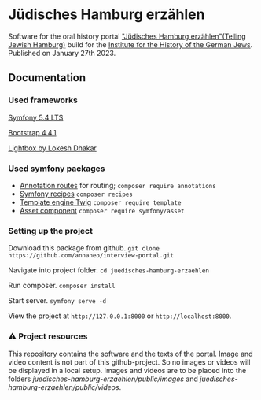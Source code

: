 # Jüdisches Hamburg erzählen

Software for the oral history portal ["Jüdisches Hamburg erzählen"(Telling Jewish Hamburg)](https://juedisches-hamburg-erzaehlen.de) build for the [Institute for the History of the German Jews](https://www.igdj-hh.de).
Published on January 27th 2023.

## Documentation

### Used frameworks

[Symfony 5.4 LTS](https://symfony.com/releases/5.4)

[Bootstrap 4.4.1](https://github.com/twbs/bootstrap/releases/tag/v4.4.1)

[Lightbox by Lokesh Dhakar](https://lokeshdhakar.com/projects/lightbox2)

### Used symfony packages

- [Annotation routes](https://symfony.com/doc/current/page_creation.html#annotation-routes) for routing; `composer require annotations`
- [Symfony recipes](https://github.com/symfony/recipes) `composer recipes`
- [Template engine Twig](https://twig.symfony.com) `composer require template`
- [Asset component](https://symfony.com/doc/current/components/asset.html) `composer require symfony/asset`

### Setting up the project

Download this package from github.
`git clone https://github.com/annaneo/interview-portal.git`

Navigate into project folder.
`cd juedisches-hamburg-erzaehlen`

Run composer.
`composer install`

Start server.
`symfony serve -d`

View the project at `http://127.0.0.1:8000` or `http://localhost:8000`.

### ⚠️ Project resources

This repository contains the software and the texts of the portal. 
Image and video content is not part of this github-project. 
So no images or videos will be displayed in a local setup. 
Images and videos are to be placed into the folders _juedisches-hamburg-erzaehlen/public/images_ and _juedisches-hamburg-erzaehlen/public/videos_.
